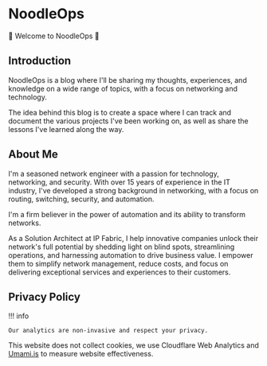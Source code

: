 # NoodleOps

👋 Welcome to NoodleOps 👋

## Introduction

NoodleOps is a blog where I'll be sharing my thoughts, experiences, and knowledge on a wide range of topics, with a focus on networking and technology.

The idea behind this blog is to create a space where I can track and document the various projects I've been working on, as well as share the lessons I've learned along the way.

## About Me

I'm a seasoned network engineer with a passion for technology, networking, and security. With over 15 years of experience in the IT industry, I've developed a strong background in networking, with a focus on routing, switching, security, and automation.

I'm a firm believer in the power of automation and its ability to transform networks.

As a Solution Architect at IP Fabric, I help innovative companies unlock their network's full potential by shedding light on blind spots, streamlining operations, and harnessing automation to drive business value. I empower them to simplify network management, reduce costs, and focus on delivering exceptional services and experiences to their customers.

## Privacy Policy

!!! info

    Our analytics are non-invasive and respect your privacy.

This website does not collect cookies, we use Cloudflare Web Analytics and [Umami.is](https://umami.is) to measure website effectiveness.
